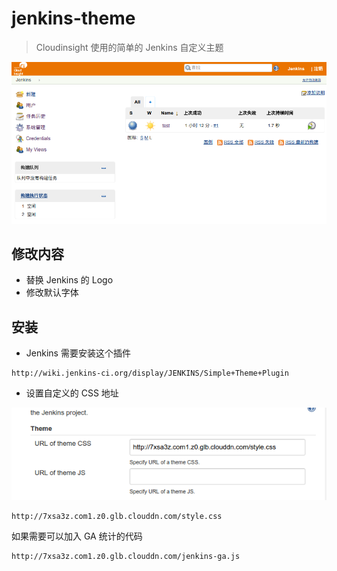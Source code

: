# jenkins-theme

> Cloudinsight 使用的简单的 Jenkins 自定义主题

![截图](./screenshot.png)

## 修改内容

- 替换 Jenkins 的 Logo
- 修改默认字体

## 安装

- Jenkins 需要安装这个插件

```
http://wiki.jenkins-ci.org/display/JENKINS/Simple+Theme+Plugin
```

- 设置自定义的 CSS 地址

![配置界面](./plugin_settings.png)

```
http://7xsa3z.com1.z0.glb.clouddn.com/style.css
```

如果需要可以加入 GA 统计的代码
```
http://7xsa3z.com1.z0.glb.clouddn.com/jenkins-ga.js
```
